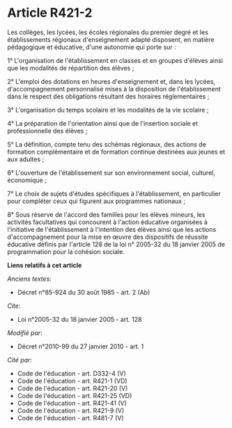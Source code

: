# Article R421-2

Les collèges, les lycées, les écoles régionales du premier degré et les établissements régionaux d'enseignement adapté
disposent, en matière pédagogique et éducative, d'une autonomie qui porte sur : 

1° L'organisation de l'établissement en classes et en groupes d'élèves ainsi que les modalités de répartition des élèves ; 

2° L'emploi des dotations en heures d'enseignement et, dans les lycées, d'accompagnement personnalisé mises à la disposition
de l'établissement dans le respect des obligations résultant des horaires réglementaires ;  

3° L'organisation du temps scolaire et les modalités de la vie scolaire ; 

4° La préparation de l'orientation ainsi que de l'insertion sociale et professionnelle des élèves ; 

5° La définition, compte tenu des schémas régionaux, des actions de formation complémentaire et de formation continue
destinées aux jeunes et aux adultes ; 

6° L'ouverture de l'établissement sur son environnement social, culturel, économique ; 

7° Le choix de sujets d'études spécifiques à l'établissement, en particulier pour compléter ceux qui figurent aux programmes
nationaux ; 

8° Sous réserve de l'accord des familles pour les élèves mineurs, les activités facultatives qui concourent à l'action
éducative organisées à l'initiative de l'établissement à l'intention des élèves ainsi que les actions d'accompagnement pour
la mise en œuvre des dispositifs de réussite éducative définis par l'article 128 de la loi n° 2005-32 du 18 janvier 2005 de
programmation pour la cohésion sociale.

**Liens relatifs à cet article**

_Anciens textes_:

  - Décret n°85-924 du 30 août 1985 - art. 2 (Ab)

_Cite_:

  - Loi n°2005-32 du 18 janvier 2005 - art. 128

_Modifié par_:

  - Décret n°2010-99 du 27 janvier 2010 - art. 1

_Cité par_:

  - Code de l'éducation - art. D332-4 (V)
  - Code de l'éducation - art. R421-1 (VD)
  - Code de l'éducation - art. R421-20 (V)
  - Code de l'éducation - art. R421-25 (VD)
  - Code de l'éducation - art. R421-41 (V)
  - Code de l'éducation - art. R421-9 (V)
  - Code de l'éducation - art. R481-7 (V)

